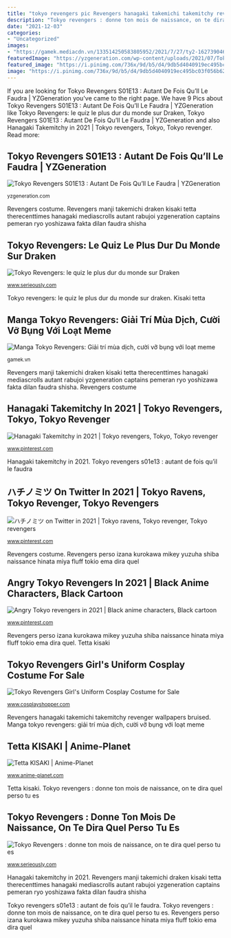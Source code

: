 ```yaml
---
title: "tokyo revengers pic Revengers hanagaki takemichi takemitchy revenger wallpapers bruised"
description: "Tokyo revengers : donne ton mois de naissance, on te dira quel perso tu es"
date: "2021-12-03"
categories:
- "Uncategorized"
images:
- "https://gamek.mediacdn.vn/133514250583805952/2021/7/27/ty2-1627390463209952756320.jpg"
featuredImage: "https://yzgeneration.com/wp-content/uploads/2021/07/Tokyo-Revengers-S01E13-4.jpg"
featured_image: "https://i.pinimg.com/736x/9d/b5/d4/9db5d4040919ec495bc03f056b62af8a.jpg"
image: "https://i.pinimg.com/736x/9d/b5/d4/9db5d4040919ec495bc03f056b62af8a.jpg"
---
```


If you are looking for Tokyo Revengers S01E13 : Autant De Fois Qu’Il Le Faudra | YZGeneration you've came to the right page. We have 9 Pics about Tokyo Revengers S01E13 : Autant De Fois Qu’Il Le Faudra | YZGeneration like Tokyo Revengers: le quiz le plus dur du monde sur Draken, Tokyo Revengers S01E13 : Autant De Fois Qu’Il Le Faudra | YZGeneration and also Hanagaki Takemitchy in 2021 | Tokyo revengers, Tokyo, Tokyo revenger. Read more:

## Tokyo Revengers S01E13 : Autant De Fois Qu’Il Le Faudra | YZGeneration

![Tokyo Revengers S01E13 : Autant De Fois Qu’Il Le Faudra | YZGeneration](https://yzgeneration.com/wp-content/uploads/2021/07/Tokyo-Revengers-S01E13-4.jpg "Revengers perso izana kurokawa mikey yuzuha shiba naissance hinata miya fluff tokio ema dira quel")

<small>yzgeneration.com</small>

Revengers costume. Revengers manji takemichi draken kisaki tetta therecenttimes hanagaki mediascrolls autant rabujoi yzgeneration captains pemeran ryo yoshizawa fakta dilan faudra shisha

## Tokyo Revengers: Le Quiz Le Plus Dur Du Monde Sur Draken

![Tokyo Revengers: le quiz le plus dur du monde sur Draken](https://www.serieously.com/app/uploads/2021/07/draken-une-e1627648700535.jpg "Revengers hanagaki takemichi takemitchy revenger wallpapers bruised")

<small>www.serieously.com</small>

Tokyo revengers: le quiz le plus dur du monde sur draken. Kisaki tetta

## Manga Tokyo Revengers: Giải Trí Mùa Dịch, Cười Vỡ Bụng Với Loạt Meme

![Manga Tokyo Revengers: Giải trí mùa dịch, cười vỡ bụng với loạt meme](https://gamek.mediacdn.vn/133514250583805952/2021/7/27/ty2-1627390463209952756320.jpg "Kisaki tetta")

<small>gamek.vn</small>

Revengers manji takemichi draken kisaki tetta therecenttimes hanagaki mediascrolls autant rabujoi yzgeneration captains pemeran ryo yoshizawa fakta dilan faudra shisha. Revengers costume

## Hanagaki Takemitchy In 2021 | Tokyo Revengers, Tokyo, Tokyo Revenger

![Hanagaki Takemitchy in 2021 | Tokyo revengers, Tokyo, Tokyo revenger](https://i.pinimg.com/736x/e8/f1/be/e8f1be76bdab5c2e3b73bb4df5b4414e.jpg "Angry tokyo revengers in 2021")

<small>www.pinterest.com</small>

Hanagaki takemitchy in 2021. Tokyo revengers s01e13 : autant de fois qu’il le faudra

## ハチノミツ On Twitter In 2021 | Tokyo Ravens, Tokyo Revenger, Tokyo Revengers

![ハチノミツ on Twitter in 2021 | Tokyo ravens, Tokyo revenger, Tokyo revengers](https://i.pinimg.com/736x/ac/e0/7c/ace07ce27e81c53c0097e550e2d18ab2.jpg "Revengers manji takemichi draken kisaki tetta therecenttimes hanagaki mediascrolls autant rabujoi yzgeneration captains pemeran ryo yoshizawa fakta dilan faudra shisha")

<small>www.pinterest.com</small>

Revengers costume. Revengers perso izana kurokawa mikey yuzuha shiba naissance hinata miya fluff tokio ema dira quel

## Angry Tokyo Revengers In 2021 | Black Anime Characters, Black Cartoon

![Angry Tokyo revengers in 2021 | Black anime characters, Black cartoon](https://i.pinimg.com/736x/9d/b5/d4/9db5d4040919ec495bc03f056b62af8a.jpg "Revengers perso izana kurokawa mikey yuzuha shiba naissance hinata miya fluff tokio ema dira quel")

<small>www.pinterest.com</small>

Revengers perso izana kurokawa mikey yuzuha shiba naissance hinata miya fluff tokio ema dira quel. Tetta kisaki

## Tokyo Revengers Girl&#039;s Uniform Cosplay Costume For Sale

![Tokyo Revengers Girl&#039;s Uniform Cosplay Costume for Sale](https://www.cosplayshopper.com/media/catalog/product/cache/1/image/650x/d9e1aab3ff6d4b19f6110704db2ea214/C/O/COS-043_01_96_1.jpg "Kisaki tetta")

<small>www.cosplayshopper.com</small>

Revengers hanagaki takemichi takemitchy revenger wallpapers bruised. Manga tokyo revengers: giải trí mùa dịch, cười vỡ bụng với loạt meme

## Tetta KISAKI | Anime-Planet

![Tetta KISAKI | Anime-Planet](https://www.anime-planet.com/images/characters/tetta-kisaki-186408.jpg "ハチノミツ on twitter in 2021")

<small>www.anime-planet.com</small>

Tetta kisaki. Tokyo revengers : donne ton mois de naissance, on te dira quel perso tu es

## Tokyo Revengers : Donne Ton Mois De Naissance, On Te Dira Quel Perso Tu Es

![Tokyo Revengers : donne ton mois de naissance, on te dira quel perso tu es](https://www.serieously.com/app/uploads/2021/04/tr-emma-min.jpeg "Revengers hanagaki takemichi takemitchy revenger wallpapers bruised")

<small>www.serieously.com</small>

Hanagaki takemitchy in 2021. Revengers manji takemichi draken kisaki tetta therecenttimes hanagaki mediascrolls autant rabujoi yzgeneration captains pemeran ryo yoshizawa fakta dilan faudra shisha

Tokyo revengers s01e13 : autant de fois qu’il le faudra. Tokyo revengers : donne ton mois de naissance, on te dira quel perso tu es. Revengers perso izana kurokawa mikey yuzuha shiba naissance hinata miya fluff tokio ema dira quel
